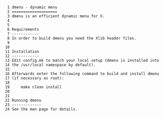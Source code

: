       1 dmenu - dynamic menu
      2 ====================
      3 dmenu is an efficient dynamic menu for X.
      4 
      5 
      6 Requirements
      7 ------------
      8 In order to build dmenu you need the Xlib header files.
      9 
     10 
     11 Installation
     12 ------------
     13 Edit config.mk to match your local setup (dmenu is installed into
     14 the /usr/local namespace by default).
     15 
     16 Afterwards enter the following command to build and install dmenu
     17 (if necessary as root):
     18 
     19     make clean install
     20 
     21 
     22 Running dmenu
     23 -------------
     24 See the man page for details.
